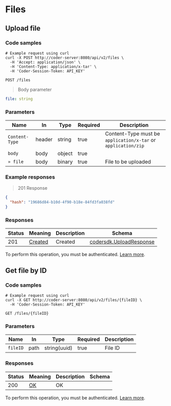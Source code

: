# Files

## Upload file

### Code samples

```shell
# Example request using curl
curl -X POST http://coder-server:8080/api/v2/files \
  -H 'Accept: application/json' \
  -H 'Content-Type: application/x-tar' \
  -H 'Coder-Session-Token: API_KEY'
```

`POST /files`

> Body parameter

```yaml
file: string
```

### Parameters

| Name           | In     | Type   | Required | Description                                                   |
| -------------- | ------ | ------ | -------- | ------------------------------------------------------------- |
| `Content-Type` | header | string | true     | Content-Type must be `application/x-tar` or `application/zip` |
| `body`         | body   | object | true     |                                                               |
| `» file`       | body   | binary | true     | File to be uploaded                                           |

### Example responses

> 201 Response

```json
{
  "hash": "19686d84-b10d-4f90-b18e-84fd3fa038fd"
}
```

### Responses

| Status | Meaning                                                      | Description | Schema                                                       |
| ------ | ------------------------------------------------------------ | ----------- | ------------------------------------------------------------ |
| 201    | [Created](https://tools.ietf.org/html/rfc7231#section-6.3.2) | Created     | [codersdk.UploadResponse](schemas.md#codersdkuploadresponse) |

To perform this operation, you must be authenticated. [Learn more](authentication.md).

## Get file by ID

### Code samples

```shell
# Example request using curl
curl -X GET http://coder-server:8080/api/v2/files/{fileID} \
  -H 'Coder-Session-Token: API_KEY'
```

`GET /files/{fileID}`

### Parameters

| Name     | In   | Type         | Required | Description |
| -------- | ---- | ------------ | -------- | ----------- |
| `fileID` | path | string(uuid) | true     | File ID     |

### Responses

| Status | Meaning                                                 | Description | Schema |
| ------ | ------------------------------------------------------- | ----------- | ------ |
| 200    | [OK](https://tools.ietf.org/html/rfc7231#section-6.3.1) | OK          |        |

To perform this operation, you must be authenticated. [Learn more](authentication.md).
